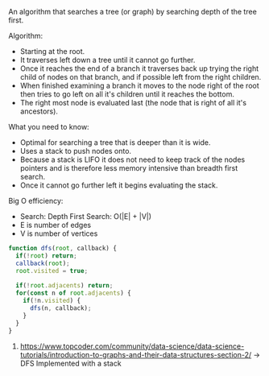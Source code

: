 An algorithm that searches a tree (or graph) by searching depth of the tree first.

Algorithm:
- Starting at the root.
- It traverses left down a tree until it cannot go further.
- Once it reaches the end of a branch it traverses back up trying the right child of nodes on that branch, and if possible left from the right children.
- When finished examining a branch it moves to the node right of the root then tries to go left on all it's children until it reaches the bottom.
- The right most node is evaluated last (the node that is right of all it's ancestors).

What you need to know:
- Optimal for searching a tree that is deeper than it is wide.
- Uses a stack to push nodes onto.
- Because a stack is LIFO it does not need to keep track of the nodes pointers and is therefore less memory intensive than breadth first search.
- Once it cannot go further left it begins evaluating the stack.

Big O efficiency:
- Search: Depth First Search: O(|E| + |V|)
- E is number of edges
- V is number of vertices

```javascript
function dfs(root, callback) {
  if(!root) return;
  callback(root);
  root.visited = true;
  
  if(!root.adjacents) return;
  for(const n of root.adjacents) {
    if(!n.visited) {
      dfs(n, callback);
    }
  }
}
```

1. https://www.topcoder.com/community/data-science/data-science-tutorials/introduction-to-graphs-and-their-data-structures-section-2/ -> DFS Implemented with a stack
